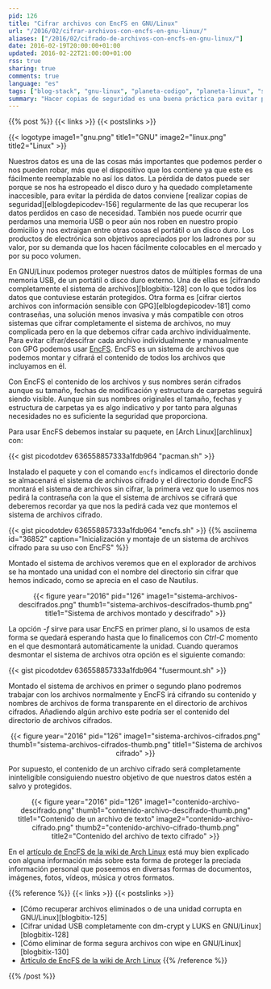 ```yaml
---
pid: 126
title: "Cifrar archivos con EncFS en GNU/Linux"
url: "/2016/02/cifrar-archivos-con-encfs-en-gnu-linux/"
aliases: ["/2016/02/cifrado-de-archivos-con-encfs-en-gnu-linux/"]
date: 2016-02-19T20:00:00+01:00
updated: 2016-02-22T21:00:00+01:00
rss: true
sharing: true
comments: true
language: "es"
tags: ["blog-stack", "gnu-linux", "planeta-codigo", "planeta-linux", "seguridad", "software-libre"]
summary: "Hacer copias de seguridad es una buena práctica para evitar perder información en caso de que por ejemplo un disco duro se nos estropee. Cifrar la información o al menos parte de ella como las contraseñas (si las guardamos en un archivo de texto) también es una buena práctica por si perdemos una memoria USB, nos roban en un lugar público o en nuestro domicilio un disco duro o un portátil o los extraviamos en algún viaje. Una forma sencilla para proteger su contenido cifrando múltiples archivos es EncFS."
---
```


{{% post %}}
{{< links >}}
{{< postslinks >}}

{{< logotype image1="gnu.png" title1="GNU" image2="linux.png" title2="Linux" >}}

Nuestros datos es una de las cosas más importantes que podemos perder o nos pueden robar, más que el dispositivo que los contiene ya que este es fácilmente reemplazable no así los datos. La pérdida de datos puede ser porque se nos ha estropeado el disco duro y ha quedado completamente inaccesible, para evitar la pérdida de datos conviene [realizar copias de seguridad][elblogdepicodev-156] regularmente de las que recuperar los datos perdidos en caso de necesidad. También nos puede ocurrir que perdamos una memoria USB o peor aún nos roben en nuestro propio domicilio y nos extraigan entre otras cosas el portátil o un disco duro. Los productos de electrónica son objetivos apreciados por los ladrones por su valor, por su demanda que los hacen fácilmente colocables en el mercado y por su poco volumen.

En GNU/Linux podemos proteger nuestros datos de múltiples formas de una memoria USB, de un portátil o disco duro externo. Una de ellas es [cifrando completamente el sistema de archivos][blogbitix-128] con lo que todos los datos que contuviese estarán protegidos. Otra forma es [cifrar ciertos archivos con información sensible con GPG][elblogdepicodev-181] como contraseñas, una solución menos invasiva y más compatible con otros sistemas que cifrar completamente el sistema de archivos, no muy complicada pero en la que debemos cifrar cada archivo individualmente. Para evitar cifrar/descifrar cada archivo individualmente y manualmente con GPG podemos usar [EncFS](https://wiki.archlinux.org/index.php/EncFS). EncFS es un sistema de archivos que podemos montar y cifrará el contenido de todos los archivos que incluyamos en él.

Con EncFS el contenido de los archivos y sus nombres serán cifrados aunque su tamaño, fechas de modificación y estructura de carpetas seguirá siendo visible. Aunque sin sus nombres originales el tamaño, fechas y estructura de carpetas ya es algo indicativo y por tanto para algunas necesidades no es suficiente la seguridad que proporciona.

Para usar EncFS debemos instalar su paquete, en [Arch Linux][archlinux] con:

{{< gist picodotdev 636558857333a1fdb964 "pacman.sh" >}}

Instalado el paquete y con el comando <code>encfs</code> indicamos el directorio donde se almacenará el sistema de archivos cifrado y el directorio donde EncFS montará el sistema de archivos sin cifrar, la primera vez que lo usemos nos pedirá la contraseña con la que el sistema de archivos se cifrará que deberemos recordar ya que nos la pedirá cada vez que montemos el sistema de archivos cifrado.

{{< gist picodotdev 636558857333a1fdb964 "encfs.sh" >}}
{{% asciinema id="36852" caption="Inicialización y montaje de un sistema de archivos cifrado para su uso con EncFS" %}}

Montado el sistema de archivos veremos que en el explorador de archivos se ha montado una unidad con el nombre del directorio sin cifrar que hemos indicado, como se aprecia en el caso de Nautilus.

<div class="media" style="text-align: center;">
    {{< figure year="2016" pid="126"
        image1="sistema-archivos-descifrados.png" thumb1="sistema-archivos-descifrados-thumb.png" title1="Sistema de archivos montado y descifrado" >}}
</div>

La opción _-f_ sirve para usar EncFS en primer plano, si lo usamos de esta forma se quedará esperando hasta que lo finalicemos con _Ctrl-C_ momento en el que desmontará automáticamente la unidad. Cuando queramos desmontar el sistema de archivos otra opción es el siguiente comando:

{{< gist picodotdev 636558857333a1fdb964 "fusermount.sh" >}}

Montado el sistema de archivos en primer o segundo plano podremos trabajar con los archivos normalmente y EncFS irá cifrando su contenido y nombres de archivos de forma transparente en el directorio de archivos cifrados. Añadiendo algún archivo este podría ser el contenido del directorio de archivos cifrados.

<div class="media" style="text-align: center;">
    {{< figure year="2016" pid="126"
        image1="sistema-archivos-cifrados.png" thumb1="sistema-archivos-cifrados-thumb.png" title1="Sistema de archivos cifrado" >}}
</div>

Por supuesto, el contenido de un archivo cifrado será completamente ininteligible consiguiendo nuestro objetivo de que nuestros datos estén a salvo y protegidos.

<div class="media" style="text-align: center;">
    {{< figure year="2016" pid="126"
        image1="contenido-archivo-descifrado.png" thumb1="contenido-archivo-descifrado-thumb.png" title1="Contenido de un archivo de texto"
        image2="contenido-archivo-cifrado.png" thumb2="contenido-archivo-cifrado-thumb.png" title2="Contenido del archivo de texto cifrado" >}}
</div>

En el [artículo de EncFS de la wiki de Arch Linux](https://wiki.archlinux.org/index.php/EncFS) está muy bien explicado con alguna información más sobre esta forma de proteger la preciada información personal que poseemos en diversas formas de documentos, imágenes, fotos, vídeos, música y otros formatos.

{{% reference %}}
{{< links >}}
{{< postslinks >}}
* [Cómo recuperar archivos eliminados o de una unidad corrupta en GNU/Linux][blogbitix-125]
* [Cifrar unidad USB completamente con dm-crypt y LUKS en GNU/Linux][blogbitix-128]
* [Cómo eliminar de forma segura archivos con wipe en GNU/Linux][blogbitix-130]
* [Artículo de EncFS de la wiki de Arch Linux](https://wiki.archlinux.org/index.php/EncFS)
{{% /reference %}}

{{% /post %}}
